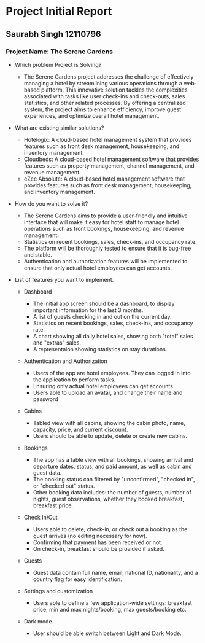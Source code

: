 # Project Initial Report

## Saurabh Singh 12110796

### Project Name: The Serene Gardens

- Which problem Project is Solving?

  - The Serene Gardens project addresses the challenge of effectively managing a hotel by streamlining various operations through a web-based platform. This innovative solution tackles the complexities associated with tasks like user check-ins and check-outs, sales statistics, and other related processes. By offering a centralized system, the project aims to enhance efficiency, improve guest experiences, and optimize overall hotel management.

- What are existing similar solutions?

  - Hotelogix: A cloud-based hotel management system that provides features such as front desk management, housekeeping, and inventory management.
  - Cloudbeds: A cloud-based hotel management software that provides features such as property management, channel management, and revenue management.
  - eZee Absolute: A cloud-based hotel management software that provides features such as front desk management, housekeeping, and inventory management.

- How do you want to solve it?

  - The Serene Gardens aims to provide a user-friendly and intuitive interface that will make it easy for hotel staff to manage hotel operations such as front bookings, housekeeping, and revenue management.
  - Statistics on recent bookings, sales, check-ins, and occupancy rate.
  - The platform will be thoroughly tested to ensure that it is bug-free and stable.
  - Authentication and authorization features will be implemented to ensure that only actual hotel employees can get accounts.

- List of features you want to implement.

  - Dashboard

    - The initial app screen should be a dashboard, to display important information for the last 3 months.
    - A list of guests checking in and out on the current day.
    - Statistics on recent bookings, sales, check-ins, and occupancy rate.
    - A chart showing all daily hotel sales, showing both "total" sales and "extras" sales.
    - A representaion showing statistics on stay durations.

  - Authentication and Authorization

    - Users of the app are hotel employees. They can logged in into the application to perform tasks.
    - Ensuring only actual hotel employees can get accounts.
    - Users able to upload an avatar, and change their name and password

  - Cabins

    - Tabled view with all cabins, showing the cabin photo, name, capacity, price, and current discount.
    - Users should be able to update, delete or create new cabins.

  - Bookings

    - The app has a table view with all bookings, showing arrival and departure dates, status, and paid amount, as well as cabin and guest data.
    - The booking status can filtered by "unconfirmed", "checked in", or "checked out" status.
    - Other booking data includes: the number of guests, number of nights, guest observations, whether they booked breakfast, breakfast price.

  - Check In/Out

    - Users able to delete, check-in, or check out a booking as the guest arrives (no editing necessary for now).
    - Confirming that payment has been received or not.
    - On check-in, breakfast should be provided if asked.

  - Guests

    - Guest data contain full name, email, national ID, nationality, and a country flag for easy identification.

  - Settings and customization

    - Users able to define a few application-wide settings: breakfast price, min and max nights/booking, max guests/booking etc.

  - Dark mode.
    - User should be able switch between Light and Dark Mode.

